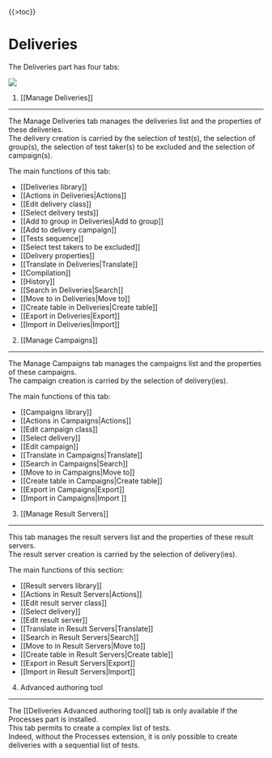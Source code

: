 {{\>toc}}

Deliveries
==========

The Deliveries part has four tabs:

![](deliveries-tabs.png)

1. [[Manage Deliveries]]
------------------------

The Manage Deliveries tab manages the deliveries list and the properties of these deliveries.\
The delivery creation is carried by the selection of test(s), the selection of group(s), the selection of test taker(s) to be excluded and the selection of campaign(s).

The main functions of this tab:

-   [[Deliveries library]]
-   [[Actions in Deliveries|Actions]]
-   [[Edit delivery class]]
-   [[Select delivery tests]]
-   [[Add to group in Deliveries|Add to group]]
-   [[Add to delivery campaign]]
-   [[Tests sequence]]
-   [[Select test takers to be excluded]]
-   [[Delivery properties]]
-   [[Translate in Deliveries|Translate]]
-   [[Compilation]]
-   [[History]]
-   [[Search in Deliveries|Search]]
-   [[Move to in Deliveries|Move to]]
-   [[Create table in Deliveries|Create table]]
-   [[Export in Deliveries|Export]]
-   [[Import in Deliveries|Import]]

2. [[Manage Campaigns]]
-----------------------

The Manage Campaigns tab manages the campaigns list and the properties of these campaigns.\
The campaign creation is carried by the selection of delivery(ies).

The main functions of this tab:

-   [[Campaigns library]]
-   [[Actions in Campaigns|Actions]]
-   [[Edit campaign class]]
-   [[Select delivery]]
-   [[Edit campaign]]
-   [[Translate in Campaigns|Translate]]
-   [[Search in Campaigns|Search]]
-   [[Move to in Campaigns|Move to]]
-   [[Create table in Campaigns|Create table]]
-   [[Export in Campaigns|Export]]
-   [[Import in Campaigns|Import ]]

3. [[Manage Result Servers]]
----------------------------

This tab manages the result servers list and the properties of these result servers.\
The result server creation is carried by the selection of delivery(ies).

The main functions of this section:

-   [[Result servers library]]
-   [[Actions in Result Servers|Actions]]
-   [[Edit result server class]]
-   [[Select delivery]]
-   [[Edit result server]]
-   [[Translate in Result Servers|Translate]]
-   [[Search in Result Servers|Search]]
-   [[Move to in Result Servers|Move to]]
-   [[Create table in Result Servers|Create table]]
-   [[Export in Result Servers|Export]]
-   [[Import in Result Servers|Import]]

4. Advanced authoring tool
--------------------------

The [[Deliveries Advanced authoring tool]] tab is only available if the Processes part is installed.\
This tab permits to create a complex list of tests.\
Indeed, without the Processes extension, it is only possible to create deliveries with a sequential list of tests.

